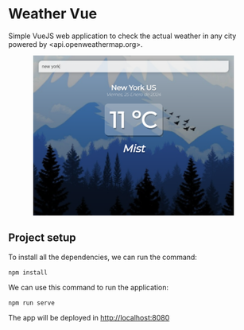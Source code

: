 # Weather Vue

Simple VueJS web application to check the actual weather in any city powered by <api.openweathermap.org>.

<div align="center">
  <img src="images/weather-vue.png" alt="Weather Vue Web App" width="80%"/>
</div>

## Project setup
To install all the dependencies, we can run the command:
```
npm install
```

We can use this command to run the application:
```
npm run serve
```

The app will be deployed in <http://localhost:8080>

